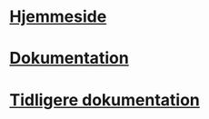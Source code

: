 # [Hjemmeside](https://d6diceroller.netlify.app)
# [Dokumentation](https://docs.google.com/document/d/1xh49_ZeMqJ5HdaS2pdZgEDNJcYr7VAWZ3IsTKBpKVuU/edit?usp=sharing)
# [Tidligere dokumentation](https://docs.google.com/document/d/17hrSiJ-7O4YI1Ihusjz4H1DfBjrNMWmIJw55_7nssgY/edit?usp=sharing)
